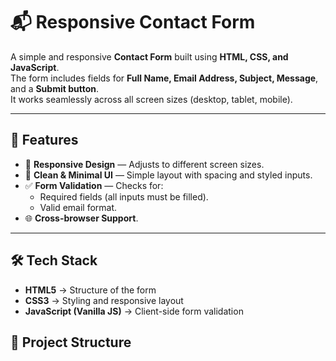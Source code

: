 # 📬 Responsive Contact Form

A simple and responsive **Contact Form** built using **HTML, CSS, and JavaScript**.  
The form includes fields for **Full Name, Email Address, Subject, Message**, and a **Submit button**.  
It works seamlessly across all screen sizes (desktop, tablet, mobile).

---

## 🚀 Features
- 📱 **Responsive Design** — Adjusts to different screen sizes.  
- 🎨 **Clean & Minimal UI** — Simple layout with spacing and styled inputs.  
- ✅ **Form Validation** — Checks for:
  - Required fields (all inputs must be filled).
  - Valid email format.  
- 🌐 **Cross-browser Support**.

---

## 🛠️ Tech Stack
- **HTML5** → Structure of the form  
- **CSS3** → Styling and responsive layout  
- **JavaScript (Vanilla JS)** → Client-side form validation  


## 📂 Project Structure
